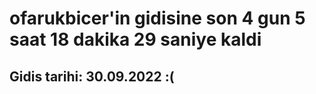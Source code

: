 # ofarukbicer'in gidisine son 4 gun 5 saat 18 dakika 29 saniye kaldi

## Gidis tarihi: 30.09.2022 :(